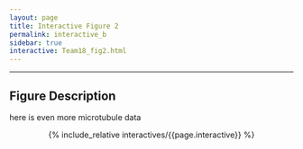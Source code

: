```yaml
---
layout: page
title: Interactive Figure 2
permalink: interactive_b
sidebar: true
interactive: Team18_fig2.html
---
```

---

## Figure Description
here is even more microtubule data

<!-- The below line includes the interactive figure. Do not change! -->
<center>

{% include_relative interactives/{{page.interactive}} %}

</center>
